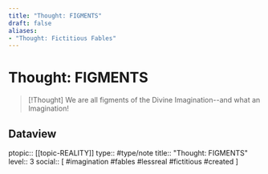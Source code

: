 ```yaml
---
title: "Thought: FIGMENTS"
draft: false
aliases:
- "Thought: Fictitious Fables"
---
```

# Thought: FIGMENTS
> [!Thought]
> We are all figments of the Divine Imagination--and what an Imagination!

## Dataview
ptopic:: [[topic-REALITY]]
type:: #type/note
title:: "Thought: FIGMENTS"
level:: 3
social:: [ #imagination #fables #lessreal #fictitious #created ]